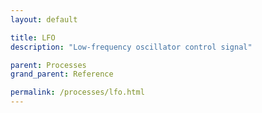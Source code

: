 ```yaml
---
layout: default

title: LFO
description: "Low-frequency oscillator control signal"

parent: Processes
grand_parent: Reference

permalink: /processes/lfo.html
---
```

